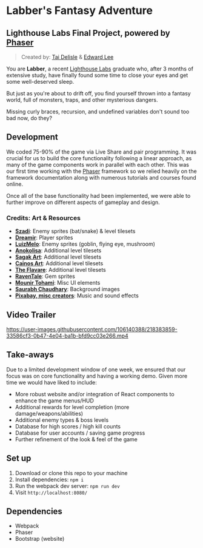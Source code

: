 # Labber's Fantasy Adventure
## Lighthouse Labs Final Project, powered by [Phaser](https://phaser.io/)

> Created by: [Tai Delisle](https://github.com/tai-de/) & [Edward Lee](https://github.com/edwardkinglee/)

You are **Labber**, a recent [Lighthouse Labs](https://www.lighthouselabs.ca/) graduate who, after 3 months of extensive study, have finally found some time to close your eyes and get some well-deserved sleep.

But just as you're about to drift off, you find yourself thrown into a fantasy world, full of monsters, traps, and other mysterious dangers.

Missing curly braces, recursion, and undefined variables don't sound too bad now, do they?

## Development

We coded 75-90% of the game via Live Share and pair programming. It was crucial for us to build the core functionality following a linear approach, as many of the game components work in parallel with each other. This was our first time working with the [Phaser](https://phaser.io/) framework so we relied heavily on the framework documentation along with numerous tutorials and courses found online.

Once all of the base functionality had been implemented, we were able to further improve on different aspects of gameplay and design.

### Credits: Art & Resources

* [**Szadi**](https://szadiart.itch.io/): Enemy sprites (bat/snake) & level tilesets
* [**Dreamir**](https://dreamir.itch.io/): Player sprites
* [**LuizMelo**](https://luizmelo.itch.io/): Enemy sprites (goblin, flying eye, mushroom)
* [**Anokolisa**](https://anokolisa.itch.io/): Additional level tilesets
* [**Sagak Art**](https://sagak-art-pururu.itch.io/): Additional level tilesets
* [**Cainos Art**](https://cainos.itch.io/): Additional level tilesets
* [**The Flavare**](https://theflavare.itch.io/): Additional level tilesets
* [**RavenTale**](https://raventale.itch.io/): Gem sprites
* [**Mounir Tohami**](https://mounirtohami.itch.io/): Misc UI elements
* [**Saurabh Chaudhary**](https://saurabhkgp.itch.io/): Background images
* [**Pixabay, misc creators**](https://pixabay.com/): Music and sound effects

## Video Trailer

   https://user-images.githubusercontent.com/106140388/218383859-33586cf3-0b47-4e04-ba1b-bfd9cc03e266.mp4

## Take-aways

Due to a limited development window of one week, we ensured that our focus was on core functionality and having a working demo. Given more time we would have liked to include:

* More robust website and/or integration of React components to enhance the game menus/HUD
* Additional rewards for level completion (more damage/weapons/abilities)
* Additional enemy types & boss levels
* Database for high scores / high kill counts
* Database for user accounts / saving game progress
* Further refinement of the look & feel of the game

## Set up

1. Download or clone this repo to your machine
2. Install dependencies: `npm i`
3. Run the webpack dev server: `npm run dev`
4. Visit `http://localhost:8080/`

## Dependencies

- Webpack
- Phaser
- Bootstrap (website)